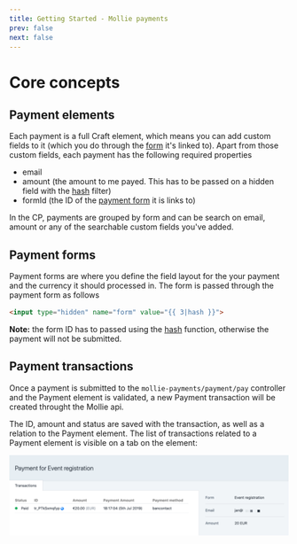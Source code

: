 ```yaml
---
title: Getting Started - Mollie payments
prev: false
next: false
---
```

# Core concepts
## Payment elements
Each payment is a full Craft element, which means you can add custom fields to it (which you do through the [form](/craft-mollie-payments/general.html#_2-create-a-payment-form) it's linked to).
Apart from those custom fields, each payment has the following required properties
- email
- amount (the amount to me payed. This has to be passed on a hidden field with the [hash](https://docs.craftcms.com/v3/dev/filters.html#hash) filter)
- formId (the ID of the [payment form](#payment-forms) it is links to)

In the CP, payments are grouped by form and can be search on email, amount or any of the searchable custom fields you've added.

## Payment forms

Payment forms are where you define the field layout for the your payment and the currency it should processed in.
The form is passed through the payment form as follows
`````html
<input type="hidden" name="form" value="{{ 3|hash }}">
`````

__Note:__ the form ID has to passed using the [hash](https://docs.craftcms.com/v3/dev/filters.html#hash) function, otherwise the payment will not be submitted.

## Payment transactions

Once a payment is submitted to the ``mollie-payments/payment/pay`` controller and the Payment element is validated, a new Payment transaction will be created throught the Mollie api. 

The ID, amount and status are saved with the transaction, as well as a relation to the Payment element. The list of transactions related to a Payment element is visible on a tab on the element:

<img src="./images/transaction.png">
 
 
 
